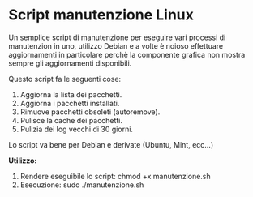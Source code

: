 # Script manutenzione Linux

Un semplice script di manutenzione per eseguire vari processi di manutenzion in uno, utilizzo Debian e a volte è noioso effettuare aggiornamenti in particolare perchè la componente grafica non mostra sempre gli aggiornamenti disponibili.

Questo script fa le seguenti cose:

  1. Aggiorna la lista dei pacchetti.
  2. Aggiorna i pacchetti installati.
  3. Rimuove pacchetti obsoleti (autoremove).
  4. Pulisce la cache dei pacchetti.
  5. Pulizia dei log vecchi di 30 giorni.

Lo script va bene per Debian e derivate (Ubuntu, Mint, ecc...)

**Utilizzo:**
1. Rendere eseguibile lo script: chmod +x manutenzione.sh
2. Esecuzione: sudo ./manutenzione.sh
